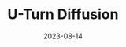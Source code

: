 ---
title: "U-Turn Diffusion"
collection: publications
#permalink: 
#excerpt: ''
date: 2023-08-14
venue: 'arXiv'
paperurl: 'https://arxiv.org/abs/2308.07421'
#citation: ''
---